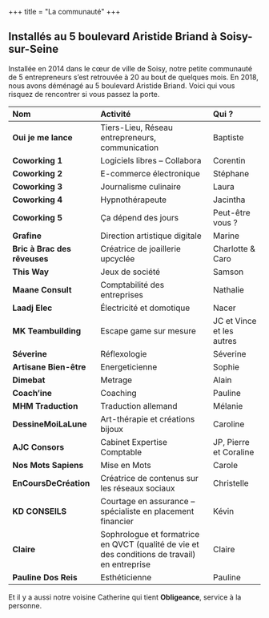 +++
title = "La communauté"
+++

## Installés au 5 boulevard Aristide Briand à Soisy-sur-Seine

Installée en 2014 dans le cœur de ville de Soisy, notre petite communauté de 5 entrepreneurs s’est retrouvée à 20 au bout de quelques mois. En 2018, nous avons déménagé au 5 boulevard Aristide Briand. Voici qui vous risquez de rencontrer si vous passez la porte.

|Nom|Activité|Qui ?|
| :----------- | :---------------- | :--------------- |
|**Oui je me lance**| Tiers-Lieu, Réseau entrepreneurs, communication | Baptiste |
|**Coworking 1**|Logiciels libres – Collabora|Corentin|
|**Coworking 2**|E-commerce électronique|Stéphane|
|**Coworking 3**|Journalisme culinaire|Laura|
|**Coworking 4**|Hypnothérapeute|Jacintha|
|**Coworking 5**|Ça dépend des jours|Peut-être vous ?|
|**Grafine**|Direction artistique digitale|Marine|
|**Bric à Brac des rêveuses**|Créatrice de joaillerie upcyclée|Charlotte & Caro|
|**This Way**|Jeux de société|Samson|
|**Maane Consult**|Comptabilité des entreprises|Nathalie|
|**Laadj Elec**|Électricité et domotique|Nacer|
|**MK Teambuilding**|Escape game sur mesure|JC et Vince et les autres|
|**Séverine**|Réflexologie|Séverine|
|**Artisane Bien-être**|Energeticienne|Sophie|
|**Dimebat**|Metrage|Alain|
|**Coach’ine**|Coaching|Pauline|
|**MHM Traduction**|Traduction allemand|Mélanie|
|**DessineMoiLaLune**|Art-thérapie et créations bijoux|Caroline|
|**AJC Consors**|Cabinet Expertise Comptable|JP, Pierre et Coraline|
|**Nos Mots Sapiens**|Mise en Mots|Carole|
|**EnCoursDeCréation**|Créatrice de contenus sur les réseaux sociaux|Christelle|
|**KD CONSEILS**|Courtage en assurance – spécialiste en placement financier|Kévin|
|**Claire**|Sophrologue et formatrice en QVCT (qualité de vie et des conditions de travail) en entreprise|Claire|
|**Pauline Dos Reis**|Esthéticienne|Pauline|

Et il y a aussi notre voisine Catherine qui tient **Obligeance**, service à la personne.

